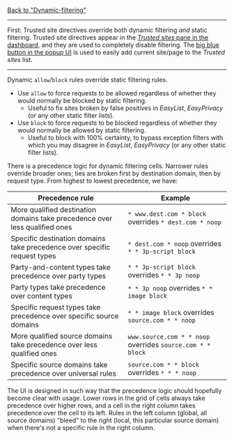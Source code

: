 [Back to "Dynamic-filtering"](./Dynamic-filtering)

***

First: Trusted site directives override both dynamic filtering _and_ static filtering. Trusted site directives appear in the [_Trusted sites_ pane in the dashboard](./How-to-mark-a-web-site-as-trusted), and they are used to completely disable filtering. The [big blue button in the popup UI](./Quick-guide:-popup-user-interface#the-large-power-button) is used to easily add current site/page to the _Trusted sites_ list.

***

Dynamic `allow`/`block` rules override static filtering rules.
- Use `allow` to force requests to be allowed regardless of whether they would normally be blocked by static filtering.
    - Useful to fix sites broken by false positives in _EasyList_, _EasyPrivacy_ (or any other static filter lists).
- Use `block` to force requests to be blocked regardless of whether they would normally be allowed by static filtering.
    - Useful to block with 100% certainty, to bypass exception filters with which you may disagree in _EasyList_, _EasyPrivacy_ (or any other static filter lists).

There is a precedence logic for dynamic filtering cells. Narrower rules override broader ones; ties are broken first by destination domain, then by request type. From highest to lowest precedence, we have:

| Precedence rule | Example |
|---|---|
| More qualified destination domains take precedence over less qualified ones | `* www.dest.com * block` overrides `* dest.com * noop` |
| Specific destination domains take precedence over specific request types | `* dest.com * noop` overrides `* * 3p-script block` |
| Party-and-content types take precedence over party types |`* * 3p-script block` overrides `* * 3p noop` |
| Party types take precedence over content types | `* * 3p noop` overrides `* * image block` |
| Specific request types take precedence over specific source domains | `* * image block` overrides `source.com * * noop` |
| More qualified source domains take precedence over less qualified ones | `www.source.com * * noop` overrides `source.com * * block` |
| Specific source domains take precedence over universal rules | `source.com * * block` overrides `* * * noop` |

The UI is designed in such way that the precedence logic should hopefully become clear with usage. Lower rows in the grid of cells always take precedence over higher rows, and a cell in the right column takes precedence over the cell to its left. Rules in the left column (global, all source domains) "bleed" to the right (local, this particular source domain) when there's not a specific rule in the right column.